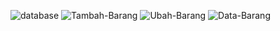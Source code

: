 ![database](https://github.com/Fazrinputri/lab8/assets/73018379/0547b4d5-e30a-49e3-96d4-c6ad1770be43)
![Tambah-Barang](https://github.com/Fazrinputri/lab8/assets/73018379/d16e2b0f-d97a-4719-9a2b-f3a7fd935acf)
![Ubah-Barang](https://github.com/Fazrinputri/lab8/assets/73018379/b98c6296-e425-4f4e-b255-faca1d71dffa)
![Data-Barang](https://github.com/Fazrinputri/lab8/assets/73018379/24bf5d58-ef56-4f3e-bd02-5c80fb703d09)
